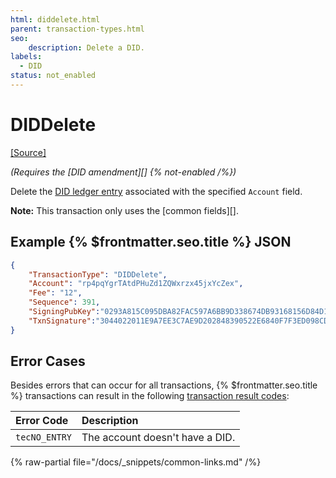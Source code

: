 ```yaml
---
html: diddelete.html
parent: transaction-types.html
seo:
    description: Delete a DID.
labels:
  - DID
status: not_enabled
---
```

# DIDDelete

[[Source]](https://github.com/XRPLF/rippled/blob/master/src/ripple/app/tx/impl/DID.cpp "Source")

_(Requires the [DID amendment][] {% not-enabled /%})_

Delete the [DID ledger entry](../../ledger-data/ledger-entry-types/did.md) associated with the specified `Account` field.

**Note:** This transaction only uses the [common fields][].


## Example {% $frontmatter.seo.title %} JSON

```json
{
    "TransactionType": "DIDDelete",
    "Account": "rp4pqYgrTAtdPHuZd1ZQWxrzx45jxYcZex",
    "Fee": "12",
    "Sequence": 391,
    "SigningPubKey":"0293A815C095DBA82FAC597A6BB9D338674DB93168156D84D18417AD509FFF5904",
    "TxnSignature":"3044022011E9A7EE3C7AE9D202848390522E6840F7F3ED098CD13E..."
}
```


## Error Cases

Besides errors that can occur for all transactions, {% $frontmatter.seo.title %} transactions can result in the following [transaction result codes](../transaction-results/transaction-results.md):

| Error Code          | Description                                  |
|:--------------------|:---------------------------------------------|
| `tecNO_ENTRY`       | The account doesn't have a DID.              |

{% raw-partial file="/docs/_snippets/common-links.md" /%}
